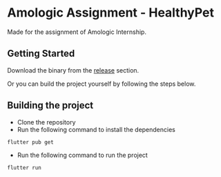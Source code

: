 # Amologic Assignment - HealthyPet

Made for the assignment of Amologic Internship.

## Getting Started

Download the binary from the [release](https://github.com/Chiggy-Playz/InternshipAssignmentAmologic/releases) section. 

Or you can build the project yourself by following the steps below.

## Building the project

- Clone the repository
- Run the following command to install the dependencies
```bash
flutter pub get
```
- Run the following command to run the project
```bash
flutter run
```
